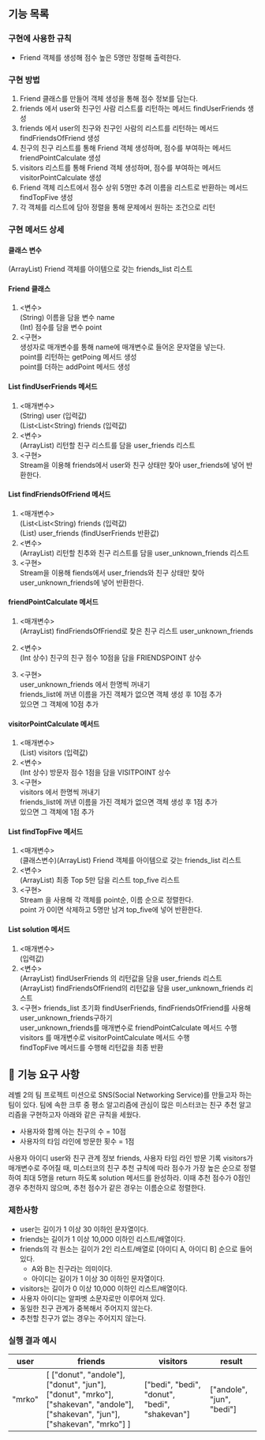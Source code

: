 ## 기능 목록
### 구현에 사용한 규칙
* Friend 객체를 생성해 점수 높은 5명만 정렬해 출력한다.
### 구현 방법
1. Friend 클래스를 만들어 객체 생성을 통해 점수 정보를 담는다.
2. friends 에서 user와 친구인 사람 리스트를 리턴하는 메서드 findUserFriends 생성
3. friends 에서 user의 친구와 친구인 사람의 리스트를 리턴하는 메서드 findFriendsOfFriend 생성
4. 친구의 친구 리스트를 통해 Friend 객체 생성하며, 점수를 부여하는 메서드 friendPointCalculate 생성
5. visitors 리스트를 통해 Friend 객체 생성하며, 점수를 부여하는 메서드 visitorPointCalculate 생성
6. Friend 객체 리스트에서 점수 상위 5명만 추려 이름을 리스트로 반환하는 메서드 findTopFive 생성
7. 각 객체를 리스트에 담아 정렬을 통해 문제에서 원하는 조건으로 리턴
### 구현 메서드 상세
#### 클래스 변수
(ArrayList) Friend 객체를 아이템으로 갖는 friends_list 리스트
#### Friend 클래스
   1. <변수>\
      (String) 이름을 담을 변수 name\
      (Int) 점수를 담을 변수 point
   2. <구현>\
   생성자로 매개변수를 통해 name에 매개변수로 들어온 문자열을 넣는다.\
   point를 리턴하는 getPoing 메서드 생성\
   point를 더하는 addPoint 메서드 생성
#### List findUserFriends 메서드
   1. <매개변수>\
      (String) user (입력값)\
      (List<List<String) friends (입력값)
   2. <변수>\
      (ArrayList) 리턴할 친구 리스트를 담을 user_friends 리스트
   3. <구현>\
      Stream을 이용해 friends에서 user와 친구 상태만 찾아 user_friends에 넣어 반환한다.
#### List findFriendsOfFriend 메서드
   1. <매개변수>\
      (List<List<String) friends (입력값)\
      (List) user_friends (findUserFriends 반환값)
   2. <변수>\
      (ArrayList) 리턴할 친추와 친구 리스트를 담을 user_unknown_friends 리스트
   3. <구현>\
Stream을 이용해 fiends에서 user_friends와 친구 상태만 찾아 user_unknown_friends에 넣어 반환한다.
#### friendPointCalculate 메서드
   1. <매개변수>\
      (ArrayList) findFriendsOfFriend로 찾은 친구 리스트 user_unknown_friends
   2. <변수>\
      (Int 상수) 친구의 친구 점수 10점을 담을 FRIENDSPOINT 상수

   3. <구현>\
      user_unknown_friends 에서 한명씩 꺼내기\
      friends_list에 꺼낸 이름을 가진 객체가 없으면 객체 생성 후 10점 추가\
      있으면 그 객체에 10점 추가
#### visitorPointCalculate 메서드
   1. <매개변수>\
      (List) visitors (입력값)
   2. <변수>\
      (Int 상수) 방문자 점수 1점을 담을 VISITPOINT 상수
   3. <구현>\
      visitors 에서 한명씩 꺼내기\
      friends_list에 꺼낸 이름을 가진 객체가 없으면 객체 생성 후 1점 추가\
      있으면 그 객체에 1점 추가
#### List findTopFive 메서드
   1. <매개변수>\
      (클래스변수)(ArrayList) Friend 객체를 아이템으로 갖는 friends_list 리스트
   2. <변수>\
      (ArrayList) 최종 Top 5만 담을 리스트 top_five 리스트
   3. <구현>\
       Stream 을 사용해 각 객체를 point순, 이름 순으로 정렬한다.\
       point 가 0이면 삭제하고 5명만 남겨 top_five에 넣어 반환한다.
       
#### List solution 메서드
   1. <매개변수>\
(입력값)
   2. <변수>\
      (ArrayList) findUserFriends 의 리턴값을 담을 user_friends 리스트\
      (ArrayList) findFriendsOfFriend의 리턴값을 담을 user_unknown_friends 리스트
   3. <구현>
friends_list 초기화
      findUserFriends, findFriendsOfFriend를 사용해 user_unknown_friends구하기\
      user_unknown_friends를 매개변수로 friendPointCalculate 메서드 수행\
      visitors 를 매개변수로 visitorPointCalculate 메서드 수행\
      findTopFive 메서드를 수행해 리턴값을 최종 반환

## 🚀 기능 요구 사항

레벨 2의 팀 프로젝트 미션으로 SNS(Social Networking Service)를 만들고자 하는 팀이 있다. 팀에 속한 크루 중 평소 알고리즘에 관심이 많은 미스터코는 친구 추천 알고리즘을 구현하고자 아래와 같은 규칙을 세웠다.

- 사용자와 함께 아는 친구의 수 = 10점 
- 사용자의 타임 라인에 방문한 횟수 = 1점

사용자 아이디 user와 친구 관계 정보 friends, 사용자 타임 라인 방문 기록 visitors가 매개변수로 주어질 때, 미스터코의 친구 추천 규칙에 따라 점수가 가장 높은 순으로 정렬하여 최대 5명을 return 하도록 solution 메서드를 완성하라. 이때 추천 점수가 0점인 경우 추천하지 않으며, 추천 점수가 같은 경우는 이름순으로 정렬한다.

### 제한사항

- user는 길이가 1 이상 30 이하인 문자열이다.
- friends는 길이가 1 이상 10,000 이하인 리스트/배열이다.
- friends의 각 원소는 길이가 2인 리스트/배열로 [아이디 A, 아이디 B] 순으로 들어있다.
  - A와 B는 친구라는 의미이다.
  - 아이디는 길이가 1 이상 30 이하인 문자열이다.
- visitors는 길이가 0 이상 10,000 이하인 리스트/배열이다.
- 사용자 아이디는 알파벳 소문자로만 이루어져 있다.
- 동일한 친구 관계가 중복해서 주어지지 않는다.
- 추천할 친구가 없는 경우는 주어지지 않는다.

### 실행 결과 예시

| user | friends | visitors | result |
| --- | --- | --- | --- |
| "mrko" | [ ["donut", "andole"], ["donut", "jun"], ["donut", "mrko"], ["shakevan", "andole"], ["shakevan", "jun"], ["shakevan", "mrko"] ] | ["bedi", "bedi", "donut", "bedi", "shakevan"] | ["andole", "jun", "bedi"] |
